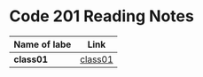 # Code 201 Reading Notes

|**Name of labe**|**Link**|
|-------------|-----|
|**class01**|[class01](class01.md)|